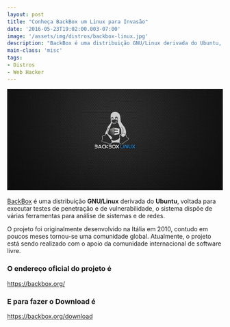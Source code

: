 ```yaml
---
layout: post
title: "Conheça BackBox um Linux para Invasão"
date: '2016-05-23T19:02:00.003-07:00'
image: '/assets/img/distros/backbox-linux.jpg'
description: "BackBox é uma distribuição GNU/Linux derivada do Ubuntu, voltada para executar testes de penetração e de vulnerabilidade"
main-class: 'misc'
tags:
- Distros
- Web Hacker
---
```


![Conheça BackBox um Linux para Invasão](/assets/img/distros/backbox-linux.jpg "Conheça BackBox um Linux para Invasão")

[BackBox](https://backbox.org/) é uma distribuição __GNU/Linux__ derivada do __Ubuntu__, voltada para executar testes de penetração e de vulnerabilidade, o sistema dispõe de várias ferramentas para análise de sistemas e de redes.

O projeto foi originalmente desenvolvido na Itália em 2010, contudo em poucos meses tornou-se uma comunidade global. Atualmente, o projeto está sendo realizado com o apoio da comunidade internacional de software livre.

### O endereço oficial do projeto é
<https://backbox.org/>

### E para fazer o Download é
<https://backbox.org/download>
